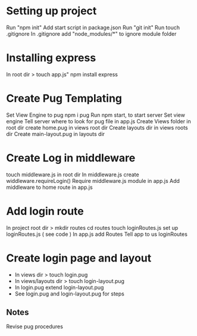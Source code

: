 # Setting up project

Run "npm init"
Add start script in package.json
Run "git init"
Run touch .gitignore
In .gitignore add "node_modules/\*" to ignore module folder

# Installing express

In root dir > touch app.js"
npm install express

# Create Pug Templating

Set View Engine to pug
npm i pug
Run npm start, to start server
Set view engine
Tell server where to look for pug file in app.js
Create Views folder in root dir
create home.pug in views root dir
Create layouts dir in views roots dir
Create main-layout.pug in layouts dir

# Create Log in middleware

touch middleware.js in root dir
In middleware.js create widdleware.requireLogin()
Require middleware.js module in app.js
Add middleware to home route in app.js

# Add login route

In project root dir > mkdir routes
cd routes
touch loginRoutes.js
set up loginRoutes.js ( see code )
In app.js add Routes
Tell app to us loginRoutes

# Create login page and layout

- In views dir > touch login.pug
- In views/layouts dir > touch login-layout.pug
- In login.pug extend login-layout.pug
- See login.pug and login-layout.pug for steps

## Notes

Revise pug procedures
